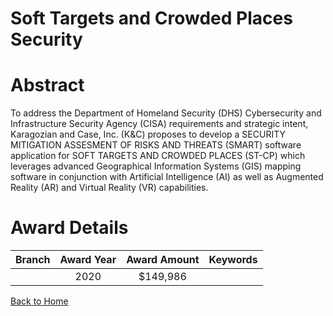 
Soft Targets and Crowded Places Security
========================================

# Abstract


To address the Department of Homeland Security (DHS) Cybersecurity and Infrastructure Security Agency (CISA) requirements and strategic intent, Karagozian and Case, Inc. (K&C) proposes to develop a SECURITY MITIGATION ASSESMENT OF RISKS AND THREATS (SMART) software application for SOFT TARGETS AND CROWDED PLACES (ST-CP) which leverages advanced Geographical Information Systems (GIS) mapping software in conjunction with Artificial Intelligence (AI) as well as Augmented Reality (AR) and Virtual Reality (VR) capabilities.  

# Award Details

|Branch|Award Year|Award Amount|Keywords|
| :---: | :---: | :---: | :---: |
||2020|$149,986||
  
  


[Back to Home](https://github.com/chrischow/dod_sbir_awards/JT/#598)